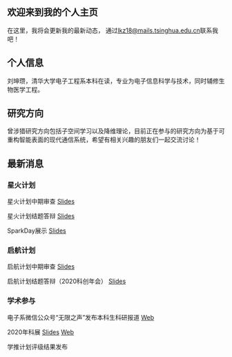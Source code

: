 ## 欢迎来到我的个人主页
在这里，我将会更新我的最新动态，
通过<lkz18@mails.tsinghua.edu.cn>联系我吧！
## 个人信息
刘坤瓒，清华大学电子工程系本科在读，专业为电子信息科学与技术，同时辅修生物医学工程。
## 研究方向
曾涉猎研究方向包括子空间学习以及降维理论，目前正在参与的研究方向为基于可重构智能表面的现代通信系统，希望有相关兴趣的朋友们一起交流讨论！

## 最新消息
### 星火计划
星火计划中期审查 [Slides](https://cloud.tsinghua.edu.cn/f/1218939ef9a04d418008/?dl=1)

星火计划结题答辩 [Slides](https://cloud.tsinghua.edu.cn/f/acfeba6f1dbf40cf9708/?dl=1)

SparkDay展示 [Slides](https://cloud.tsinghua.edu.cn/f/14f1d79b13394a5d82b7/?dl=1)

### 启航计划

启航计划中期审查 [Slides](/file/test.pdf)

启航计划结题答辩（2020科创年会） [Slides](https://cloud.tsinghua.edu.cn/f/dbaea6307a8546c58ccd/?dl=1)

### 学术参与

电子系微信公众号“无限之声”发布本科生科研报道 [Web](https://mp.weixin.qq.com/s/iRsjnLhJ08xIfpdMc94yCw)

2020年科展 [Slides](https://cloud.tsinghua.edu.cn/f/8a1ea47fccf840e1b24d/?dl=1) [Web](http://thu.tiaozhanbei.net/d1713/kezhan/projects/40/)

学推计划评级结果发布